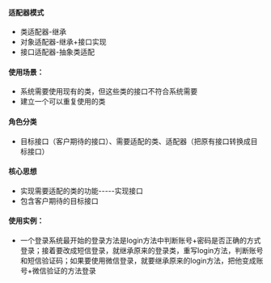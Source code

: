 #### 适配器模式

- 类适配器-继承
- 对象适配器-继承+接口实现
- 接口适配器-抽象类适配

#### 使用场景：

- 系统需要使用现有的类，但这些类的接口不符合系统需要
- 建立一个可以重复使用的类





#### 角色分类

- 目标接口（客户期待的接口）、需要适配的类、适配器（把原有接口转换成目标接口）

#### 核心思想

- 实现需要适配的类的功能-----实现接口
- 包含客户期待的目标接口

#### 使用实例：

- 一个登录系统最开始的登录方法是login方法中判断账号+密码是否正确的方式登录；接着要改成短信登录，就继承原来的登录类，重写login方法，判断账号和短信验证码；如果要使用微信登录，就要继承原来的login方法，把他变成账号+微信验证的方法登录



